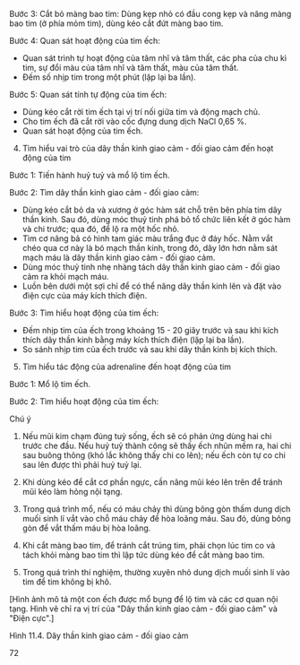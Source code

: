 Bước 3: Cắt bỏ màng bao tim: Dùng kẹp nhỏ có đầu cong kẹp và nâng màng bao tim (ở phía mỏm tim), dùng kéo cắt đứt màng bao tim.

Bước 4: Quan sát hoạt động của tim ếch:
+ Quan sát trình tự hoạt động của tâm nhĩ và tâm thất, các pha của chu kì tim, sự đổi màu của tâm nhĩ và tâm thất, màu của tâm thất.
+ Đếm số nhịp tim trong một phút (lặp lại ba lần).

Bước 5: Quan sát tính tự động của tim ếch:
+ Dùng kéo cắt rời tim ếch tại vị trí nối giữa tim và động mạch chủ.
+ Cho tim ếch đã cắt rời vào cốc đựng dung dịch NaCl 0,65 %.
+ Quan sát hoạt động của tim ếch.

4. Tìm hiểu vai trò của dây thần kinh giao cảm - đối giao cảm đến hoạt động của tim

Bước 1: Tiến hành huỷ tuỷ và mổ lộ tim ếch.

Bước 2: Tìm dây thần kinh giao cảm - đối giao cảm:
+ Dùng kéo cắt bỏ da và xương ở góc hàm sát chỗ trên bên phía tim dây thần kinh. Sau đó, dùng móc thuỷ tinh phá bỏ tổ chức liên kết ở góc hàm và chi trước; qua đó, để lộ ra một hốc nhỏ.
+ Tìm cơ nâng bả có hình tam giác màu trắng đục ở đáy hốc. Nằm vắt chéo qua cơ này là bó mạch thần kinh, trong đó, dây lớn hơn nằm sát mạch máu là dây thần kinh giao cảm - đối giao cảm.
+ Dùng móc thuỷ tinh nhẹ nhàng tách dây thần kinh giao cảm - đối giao cảm ra khỏi mạch máu.
+ Luồn bên dưới một sợi chỉ để có thể nâng dây thần kinh lên và đặt vào điện cực của máy kích thích điện.

Bước 3: Tìm hiểu hoạt động của tim ếch:
+ Đếm nhịp tim của ếch trong khoảng 15 - 20 giây trước và sau khi kích thích dây thần kinh bằng máy kích thích điện (lặp lại ba lần).
+ So sánh nhịp tim của ếch trước và sau khi dây thần kinh bị kích thích.

5. Tìm hiểu tác động của adrenaline đến hoạt động của tim

Bước 1: Mổ lộ tim ếch.

Bước 2: Tìm hiểu hoạt động của tim ếch:

Chú ý

1. Nếu mũi kim chạm đúng tuỷ sống, ếch sẽ có phản ứng dùng hai chi trước che đầu. Nếu huỷ tuỷ thành công sẽ thấy ếch nhũn mềm ra, hai chi sau buông thõng (khó lắc không thấy chi co lên); nếu ếch còn tự co chi sau lên được thì phải huỷ tuỷ lại.

2. Khi dùng kéo để cắt cơ phần ngực, cần nâng mũi kéo lên trên để tránh mũi kéo làm hỏng nội tạng.

3. Trong quá trình mổ, nếu có máu chảy thì dùng bông gòn thấm dung dịch muối sinh lí vắt vào chỗ máu chảy để hòa loãng máu. Sau đó, dùng bông gòn để vắt thấm máu bị hòa loãng.

4. Khi cắt màng bao tim, để tránh cắt trúng tim, phải chọn lúc tim co và tách khỏi màng bao tim thì lập tức dùng kéo để cắt màng bao tim.

5. Trong quá trình thí nghiệm, thường xuyên nhỏ dung dịch muối sinh lí vào tim để tim không bị khô.

[Hình ảnh mô tả một con ếch được mổ bụng để lộ tim và các cơ quan nội tạng. Hình vẽ chỉ ra vị trí của "Dây thần kinh giao cảm - đối giao cảm" và "Điện cực".]

Hình 11.4. Dây thần kinh giao cảm - đối giao cảm

72